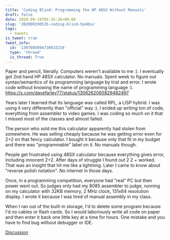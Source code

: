 ```yaml
---
title: 'Coding Blind: Programming the HP 48SX Without Manuals'
draft: false
date: 2020-09-19T05:35:36+00:00
slug: '202009190535-coding-blind-hp48sx'
tags:
  - tweets
is_tweet: true
tweet_info:
  id: '1307085894730633216'
  type: 'thread'
  is_thread: True
---
```




Paper and pencil, literally. Computers weren't available to me :). I eventually got 2nd hand HP 48SX calculator. No manuals. Spent week to figure out syntax/semantics of its programming language by trial and error. I wrote code without knowing the name of programming language :). <https://x.com/davefarley77/status/1306262065829482497>

Years later I learned that its language was called RPL, a LISP hybrid. I was using it very differently than "official" way :). I ended up writing ton of code, everything from assembler to video games. I was coding so much on it that I missed most of the classes and almost failed.

The person who sold me this calculator apparently had stolen from somewhere. He was selling cheaply because he was getting error even for 2+2 on that fency calculator. I bought it because only that fit in my budget and there was "programmable" label on it. No manuals though.

People get frustrated using 48SX calculator because everything gives error, including innocent 2+2. After days of struggle I found out 2 2 + worked. That was an insight that hit me like a lightning. Later I came to know about "reverse polish notation". No internet in those days.

Once, in a programming competition, everyone had "real" PC but then power went out. So judges only had my 8085 assembler to judge, running on my calculator with 32KB memory, 2 MHz clock, 131x64 resolution display. I wrote it because I was tired of manual assembly in my class.

When I ran out of the built-in storage, I'd to delete some program because I'd no cables or flash cards. So I would laboriously write all code on paper and then enter it back one little key at a time for hours. One mistake and you have to find bug without debugger or IDE.

[Discussion](https://x.com/sytelus/status/1307085894730633216)
